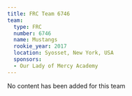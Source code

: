```yaml
---
title: FRC Team 6746
team:
  type: FRC
  number: 6746
  name: Mustangs
  rookie_year: 2017
  location: Syosset, New York, USA
  sponsors:
  - Our Lady of Mercy Academy
---
```


No content has been added for this team